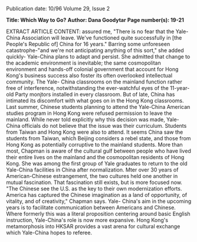 Publication date: 10/96
Volume 29, Issue 2

**Title: Which Way to Go?**
**Author: Dana Goodytar**
**Page number(s): 19-21**

EXTRACT ARTICLE CONTENT:
assured me, "There is no fear that the Yale-
China Association will leave. We've functioned 
quite successfully in [the People's Republic of] 
China for 16 years." Barring some unforeseen 
catastrophe-"and we're not anticipating 
anything of this sort," she added quickly-
Yale-China plans to adapt and persist. 
She admitted that change to the academic 
environment is inevitable; the same 
cosmopolitan environment and hands-off 
colonial government that account for Hong 
Kong's business success also foster its often 
overlooked intellectual community. The Yale-
China classrooms on the mainland function 
rather free of interference, notwithstanding the 
ever-watchful eyes of the 11-year-old Party 
monjtors installed in every classroom. But of 
late, China has intimated its discomfort with 
what goes on in the Hong Kong classrooms. 
Last summer, Chinese students planning to 
attend the Yale-China American studies 
program in Hong Kong were refused 
permission to leave the mainland. While never 
told explicitly why this decision was made, 
Yale-China officials do not believe that the 
issue was their curriculum. Students from 
Taiwan and Hong Kong were also to attend. It 
seems China saw the students from Taiwan, 
which Beijing considers a rebel state, and 
those from Hong Kong as potentially 
corruptive to the mainland students. 
More than most, Chapman is aware of the 
cultural gulf between people who have lived 
their entire lives on the mainland and the 
cosmopolitan residents of Hong Kong. She 
was among the first group of Yale graduates to 
return to the old Yale-China facilities in China 
after normalization. Mter over 30 years of 
American-Chinese estrangement, the two 
cultures held one another in mutual 
fascination. That fascination still exists, but is 
more focused now. "The Chinese see the U.S. 
as the key to their own modernization efforts. 
America has captured the Chinese 
imagination as a land of opportunity, of 
vitality, and of creativity," Chapman says. Yale-
China's aim in the upcoming years is to 
facilitate communication between Americans 
and Chinese. Where formerly this was a literal 
proposition centering around basic English 
instruction, Yale-China's role is now more 
expansive. Hong Kong's metamorphosis into 
HKSAR provides a vast arena for cultural 
exchange which Yale-China hopes to referee.
